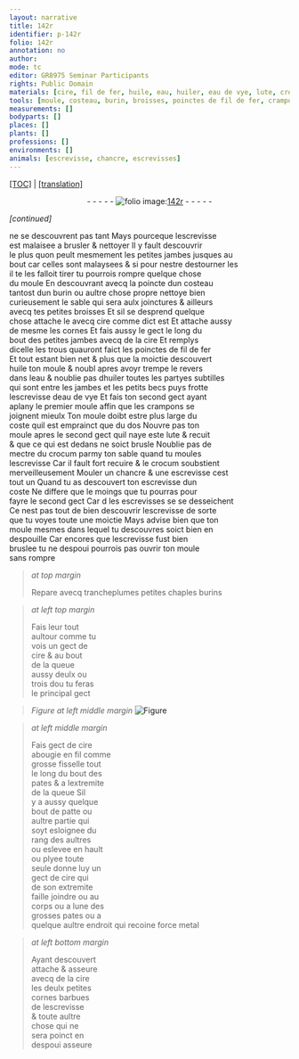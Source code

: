 ```yaml
---
layout: narrative
title: 142r
identifier: p-142r
folio: 142r
annotation: no
author:
mode: tc
editor: GR8975 Seminar Participants
rights: Public Domain
materials: [cire, fil de fer, huile, eau, huiler, eau de vye, lute, crocum, cire abougie, fisselle, metal]
tools: [moule, costeau, burin, broisses, poinctes de fil de fer, crampons, trancheplumes, chaples, burins]
measurements: []
bodyparts: []
places: []
plants: []
professions: []
environments: []
animals: [escrevisse, chancre, escrevisses]
---
```


<p><a href="{{ site.baseurl }}/diplomatic/">[TOC]</a> | <a href="{{ site.baseurl }}/texts/p-142r_tl/" target="_blank">[translation]</a></p><div class="folio" align="center">- - - - - <a href="http://gallica.bnf.fr/ark:/12148/btv1b10500001g/f289.image" target="_blank"><img src="https://cu-mkp.github.io/2017-workshop-edition/assets/photo-icon.png" alt="folio image: " style="display:inline-block; margin-bottom:-3px;"/>142r</a> - - - - - </div>  
 
*[continued]*
  
 ne se descouvrent pas tant Mays pourceque l<span class="al">escrevisse</span><br/> est malaisee a brusler & nettoyer Il y fault descouvrir<br/> le plus quon peult mesmement les petites jambes jusques au<br/> bout car celles sont malaysees & si pour nestre destourner les<br/> il te les falloit tirer tu pourrois rompre quelque chose<br/> du <span class="tl">moule</span> En descouvrant avecq la poincte dun <span class="tl">costeau</span><br/> tantost dun <span class="tl">burin</span> ou aultre chose propre nettoye bien<br/> curieusement le sable qui sera aulx joinctures & ailleurs<br/> avecq tes petites <span class="tl">broisses</span> Et sil se desprend quelque<br/> chose attache le avecq <span class="m">cire</span> co<span class="exp">mm</span>e dict est Et attache aussy<br/> de mesme les cornes Et fais aussy le gect le long du<br/> bout des petites jambes avecq de la <span class="m">cire</span> Et remplys<br/> dicelle les trous quauront faict les <span class="tl">poinctes de <span class="m">fil de fer</span></span><br/> Et tout estant bien net & plus que la moictie descouvert<br/> <span class="m">huile</span> ton <span class="tl">moule</span> <span class="del">& noubl</span> apres avoyr trempe le revers<br/> dans l<span class="m">eau</span> & noublie pas d<span class="m">huiler</span> toutes les partyes subtilles<br/> qui sont entre les jambes et les petits becs puys frotte<br/> l<span class="al">escrevisse</span> d<span class="m">eau de vye</span> Et fais ton second gect aya<span class="exp">n</span>t<br/> aplany le premier <span class="tl">moule</span> affin que les <span class="tl">crampons</span> se<br/> joignent mieulx Ton <span class="tl">moule</span> doibt estre plus large du<br/> coste quil est emprainct que du dos Nouvre pas ton<br/> <span class="tl">moule</span> apres le second gect quil naye este <span class="m">lute</span> & recuit<br/> & que ce qui est dedans ne soict brusle Noublie pas de<br/> mectre du <span class="m">crocum</span> parmy ton sable quand tu moules<br/> l<span class="al">escrevisse</span> Car il fault fort recuire & le <span class="m">crocum</span> soubstient<br/> merveilleusem<span class="exp">ent</span> Mouler un <span class="al">chancre</span> & une <span class="al">escrevisse</span> cest<br/> tout un Quand tu as descouvert ton <span class="al">escrevisse</span> dun<br/> coste Ne differe que le moings que tu pourras pour<br/> fayre le second gect Car <span class="del">d</span> les <span class="al">escrevisses</span> se <span class="del">se</span> desseichent<br/> Ce nest pas tout de bien descouvrir l<span class="al">escrevisse</span> de sorte<br/> que tu voyes toute une moictie Mays advise bien que ton<br/> <span class="tl">moule</span> mesmes dans lequel tu descouvres soict bien en<br/> despouille Car encores que l<span class="al">escrevisse</span> fust bien<br/> bruslee tu ne <span class="del">despoui</span> pourrois pas ouvrir ton <span class="tl">moule</span><br/> sans rompre
 
> *at top margin*
> 
> 
>   Repare avecq <span class="tl">trancheplumes</span> <span class="del"><span class="ill"></span></span> petites <span class="tl">chaples</span> <span class="tl">burins</span> 
 
> *at left top margin*
> 
> 
>   Fais leur tout<br/> aultour co<span class="exp">mm</span>e tu<br/> vois un gect de<br/> <span class="m">cire</span> & au bout<br/> de la queue<br/> aussy deulx ou<br/> trois dou tu feras<br/> le principal gect 
 
> *Figure*
> *at left middle margin*
> <a href="https://drive.google.com/open?id=0B9-oNrvWdlO5Qkh2MDhvUkFnUW8" target="_blank"><img src="https://cu-mkp.github.io/GR8975-edition/assets/photo-icon.png" alt="Figure" style="display:inline-block; margin-bottom:-3px;"/></a>
 
> *at left middle margin*
> 
> 
>   Fais gect de <span class="m">cire<br/> abougie</span> en fil co<span class="exp">mm</span>e <br/> grosse <span class="m">fisselle</span> tout <br/> le long du bout des<br/> pates & a lextremite<br/> de la queue Sil<br/> y a aussy quelque<br/> bout de patte ou<br/> aultre partie qui<br/> soyt esloignee du<br/> rang des aultres <br/> ou eslevee en hault<br/> ou plyee toute<br/> seule donne luy un<br/> gect de <span class="m">cire</span> qui<br/> de son extremite<br/> faille joindre ou au<br/> corps ou a lune des<br/> grosses pates ou a<br/> quelque aultre endroit qui recoine force <span class="m">metal</span>
 
> *at left bottom margin*
> 
> 
>   Ayant descouvert<br/> attache & asseure<br/> avecq de la <span class="m">cire</span><br/> les deulx petites<br/> cornes barbues<br/> de l<span class="al">escrevisse</span><br/> & toute aultre<br/> chose qui ne<br/> sera poinct en<br/> <span class="del">despoui</span> asseure
 
